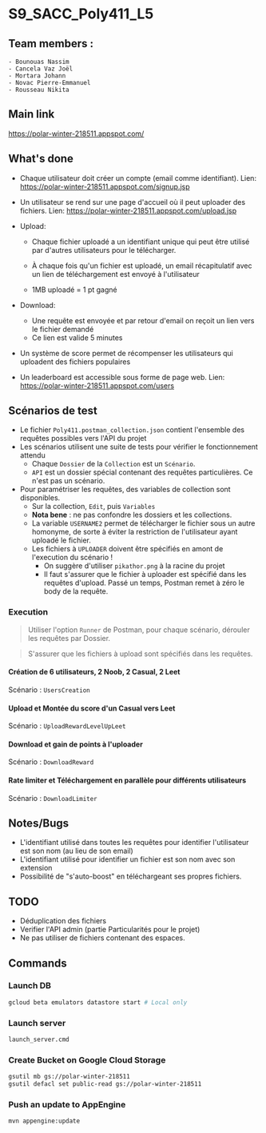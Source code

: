 # S9_SACC_Poly411_L5

## Team members :

    - Bounouas Nassim
    - Cancela Vaz Joël
    - Mortara Johann
    - Novac Pierre-Emmanuel
    - Rousseau Nikita

## Main link

https://polar-winter-218511.appspot.com/

## What's done

- Chaque utilisateur doit créer un compte (email comme identifiant). Lien: https://polar-winter-218511.appspot.com/signup.jsp

- Un utilisateur se rend sur une page d'accueil où il peut uploader des fichiers. Lien: https://polar-winter-218511.appspot.com/upload.jsp

- Upload:
    - Chaque fichier uploadé a un identifiant unique qui peut être utilisé par d'autres utilisateurs pour le télécharger.

    - À chaque fois qu'un fichier est uploadé, un email récapitulatif avec un lien de téléchargement est envoyé à l'utilisateur
    - 1MB uploadé = 1 pt gagné
- Download:
    - Une requête est envoyée et par retour d'email on reçoit un lien vers le fichier demandé
    - Ce lien est valide 5 minutes
- Un système de score permet de récompenser les utilisateurs qui uploadent des fichiers populaires
- Un leaderboard est accessible sous forme de page web. Lien: https://polar-winter-218511.appspot.com/users

## Scénarios de test

- Le fichier `Poly411.postman_collection.json` contient l'ensemble des requêtes possibles vers l'API du projet
- Les scénarios utilisent une suite de tests pour vérifier le fonctionnement attendu
  * Chaque `Dossier` de la `Collection` est un `Scénario`.
  * `API` est un dossier spécial contenant des requêtes particulières. Ce n'est pas un scénario.
- Pour paramétriser les requêtes, des variables de collection sont disponibles.
  * Sur la collection, `Edit`, puis `Variables`
  * __Nota bene__ : ne pas confondre les dossiers et les collections.
  * La variable `USERNAME2` permet de télécharger le fichier sous un autre homonyme, de sorte à éviter la restriction de l'utilisateur ayant uploadé le fichier.
  * Les fichiers à `UPLOADER` doivent être spécifiés en amont de l'execution du scénario !
    * On suggère d'utiliser `pikathor.png` à la racine du projet
    * Il faut s'assurer que le fichier à uploader est spécifié dans les requêtes d'upload. Passé un temps, Postman remet à zéro le body de la requête.

### Execution

>Utiliser l'option `Runner` de Postman, pour chaque scénario, dérouler les requêtes par Dossier.

>S'assurer que les fichiers à upload sont spécifiés dans les requêtes.

#### Création de 6 utilisateurs, 2 Noob, 2 Casual, 2 Leet

Scénario : `UsersCreation`

#### Upload et Montée du score d'un Casual vers Leet

Scénario : `UploadRewardLevelUpLeet`

#### Download et gain de points à l'uploader

Scénario : `DownloadReward`

#### Rate limiter et Téléchargement en parallèle pour différents utilisateurs

Scénario : `DownloadLimiter`

## Notes/Bugs

- L'identifiant utilisé dans toutes les requêtes pour identifier l'utilisateur est son nom (au lieu de son email)
- L'identifiant utilisé pour identifier un fichier est son nom avec son extension
- Possibilité de "s'auto-boost" en téléchargeant ses propres fichiers.

## TODO

- Déduplication des fichiers
- Verifier l'API admin (partie Particularités pour le projet)
- Ne pas utiliser de fichiers contenant des espaces.

## Commands

### Launch DB

```bash
gcloud beta emulators datastore start # Local only
```

### Launch server

```bash
launch_server.cmd
```

### Create Bucket on Google Cloud Storage

```bash
gsutil mb gs://polar-winter-218511
gsutil defacl set public-read gs://polar-winter-218511
```

### Push an update to AppEngine

```bash
mvn appengine:update
```
